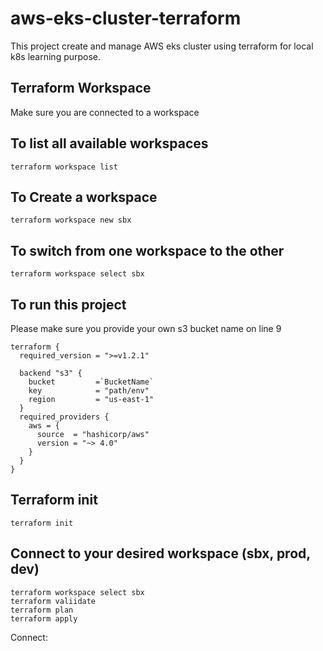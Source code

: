 # aws-eks-cluster-terraform 
This project create and manage  AWS eks cluster using terraform for local k8s learning purpose.

## Terraform Workspace
Make sure you are connected to a workspace 

## To  list all available workspaces 
```hcl
terraform workspace list
```
## To Create a workspace 
```hcl
terraform workspace new sbx
```

## To switch from one workspace to the other 
```hcl
terraform workspace select sbx
```

## To run this project 
Please make sure you provide your own s3 bucket name on line 9
```
terraform {
  required_version = ">=v1.2.1" 

  backend "s3" {
    bucket         =`BucketName`
    key            = "path/env"
    region         = "us-east-1"
  }
  required_providers {
    aws = {
      source  = "hashicorp/aws"
      version = "~> 4.0"
    }
  }
}
```
## Terraform init
```hcl
terraform init
```
## Connect to your desired workspace (sbx, prod, dev)
```
terraform workspace select sbx
terraform valiidate 
terraform plan 
terraform apply
```
Connect:
```
```